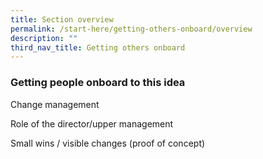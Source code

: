 ```yaml
---
title: Section overview
permalink: /start-here/getting-others-onboard/overview
description: ""
third_nav_title: Getting others onboard
---
```


### **Getting people onboard to this idea**

Change management

Role of the director/upper management

Small wins / visible changes (proof of concept)
